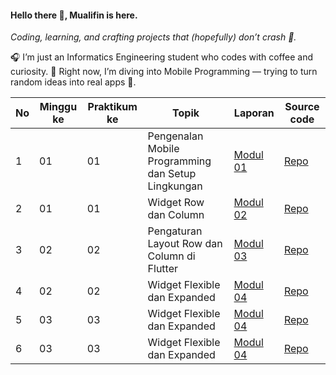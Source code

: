 #### Hello there 👋, Mualifin is here.

*Coding, learning, and crafting projects that (hopefully) don’t crash 🚀.*

🎧 I’m just an Informatics Engineering student who codes with coffee and curiosity.
📱 Right now, I’m diving into Mobile Programming — trying to turn random ideas into real apps 🚀.

| No | Minggu ke | Praktikum ke | Topik                                              | Laporan                                                                                                                                           | Source code                                                                                                                                        |
| -- | --------- | ------------ | -------------------------------------------------- | ----------------------------------------------------------------------------------------------------------------------------------------------- | ------------------------------------------------------------------------------------------------------------------------------------------------------- |
| 1  | 01        | 01           | Pengenalan Mobile Programming dan Setup Lingkungan | [Modul 01](https://docs.google.com/document/d/1JRlDaJ9WJryttspo-LNqkp96KW1STvoH/edit?usp=sharing&ouid=108428164796630170581&rtpof=true&sd=true) | [Repo](https://github.com/immualifin/practicum/tree/master/Modul1) |
| 2  | 01        | 01           | Widget Row dan Column | [Modul 02](https://docs.google.com/document/d/1Vd2UikzpvBxqVMKNXGZ__GkVhuO-Gr9L/edit?usp=sharing&ouid=108428164796630170581&rtpof=true&sd=true) | [Repo](https://github.com/immualifin/practicum/tree/master/Modul2) |
| 3  | 02        | 02           | Pengaturan Layout Row dan Column di Flutter | [Modul 03](https://docs.google.com/document/d/1YisTHJw5qbdSKd18uINkJ2VaS_uvN3wQ/edit?usp=sharing&ouid=108428164796630170581&rtpof=true&sd=true) | [Repo](https://github.com/immualifin/practicum/tree/master/modul3) |
| 4  | 02        | 02           | Widget Flexible dan Expanded | [Modul 04](https://docs.google.com/document/d/1GycgSAtt31Pi2Pd8Vuu2RcbBOHCB1ZHn/edit?usp=sharing&ouid=108428164796630170581&rtpof=true&sd=true) | [Repo](https://github.com/immualifin/practicum/tree/master/modul4) |
| 5  | 03        | 03           | Widget Flexible dan Expanded | [Modul 04](https://docs.google.com/document/d/1n8M1e0U_zaOLfyes4sJaXVQMKyEMZmax/edit?usp=sharing&ouid=108428164796630170581&rtpof=true&sd=true) | [Repo](https://github.com/immualifin/practicum/tree/master/modul4) |
| 6  | 03        | 03           | Widget Flexible dan Expanded | [Modul 04](https://docs.google.com/document/d/1GycgSAtt31Pi2Pd8Vuu2RcbBOHCB1ZHn/edit?usp=sharing&ouid=108428164796630170581&rtpof=true&sd=true) | [Repo](https://github.com/immualifin/practicum/tree/master/modul4) |
